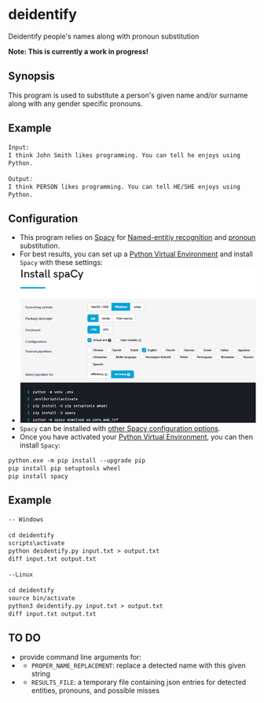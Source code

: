 # deidentify
Deidentify people's names along with pronoun substitution

**Note: This is currently a work in progress!**

## Synopsis

This program is used to substitute a person's given name and/or surname along with any gender specific pronouns.

## Example

```
Input:
I think John Smith likes programming. You can tell he enjoys using Python.

Output:
I think PERSON likes programming. You can tell HE/SHE enjoys using Python.
```

## Configuration

* This program relies on [Spacy](https://spacy.io/) for [Named-entitiy recognition](https://en.wikipedia.org/wiki/Named-entity_recognition) and [pronoun](https://en.wikipedia.org/wiki/Pronoun) substitution.
* For best results, you can set up a [Python Virtual Environment](https://docs.python.org/3/library/venv.html) and install `Spacy` with these settings:
* ![Spacy Settings](spacy_settings.png)
* `Spacy` can be installed with [other Spacy configuration options](https://spacy.io/usage).
* Once you have activated your [Python Virtual Environment](https://docs.python.org/3/library/venv.html), you can then install `Spacy`:

```shell
python.exe -m pip install --upgrade pip
pip install pip setuptools wheel
pip install spacy
```

## Example

```shell
-- Windows 

cd deidentify
scripts\activate
python deidentify.py input.txt > output.txt
diff input.txt output.txt

--Linux

cd deidentify
source bin/activate
python3 deidentify.py input.txt > output.txt
diff input.txt output.txt
```

## TO DO
* provide command line arguments for:
* * `PROPER_NAME_REPLACEMENT`: replace a detected name with this given string
* * `RESULTS_FILE`: a temporary file containing json entries for detected entities, pronouns, and possible misses
